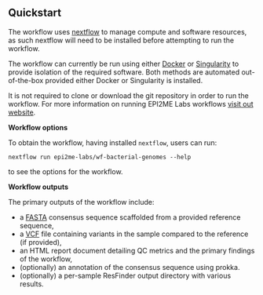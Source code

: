 ## Quickstart

The workflow uses [nextflow](https://www.nextflow.io/) to manage compute and 
software resources, as such nextflow will need to be installed before attempting
to run the workflow.

The workflow can currently be run using either
[Docker](https://www.docker.com/products/docker-desktop) or
[Singularity](https://sylabs.io/singularity/) to provide isolation of
the required software. Both methods are automated out-of-the-box provided
either Docker or Singularity is installed.

It is not required to clone or download the git repository in order to run the workflow.
For more information on running EPI2ME Labs workflows [visit out website](https://labs.epi2me.io/wfindex).

**Workflow options**

To obtain the workflow, having installed `nextflow`, users can run:

```
nextflow run epi2me-labs/wf-bacterial-genomes --help
```

to see the options for the workflow.

**Workflow outputs**

The primary outputs of the workflow include:

* a [FASTA](https://en.wikipedia.org/wiki/FASTA) consensus sequence scaffolded from a provided reference sequence,
* a [VCF](https://en.wikipedia.org/wiki/Variant_Call_Format) file containing variants in the sample compared to the reference (if provided),
* an HTML report document detailing QC metrics and the primary findings of the workflow,
* (optionally) an annotation of the consensus sequence using prokka.
* (optionally) a per-sample ResFinder output directory with various results.